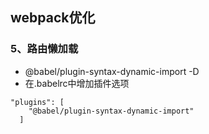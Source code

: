 ## webpack优化
### 5、路由懒加载 
- @babel/plugin-syntax-dynamic-import -D
- 在.babelrc中增加插件选项

```
"plugins": [
    "@babel/plugin-syntax-dynamic-import"
  ]
```